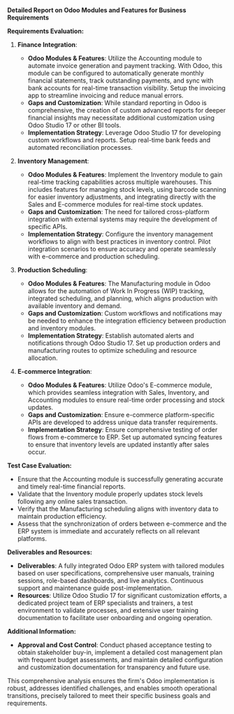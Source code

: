 **Detailed Report on Odoo Modules and Features for Business Requirements**

**Requirements Evaluation:**

1. **Finance Integration**:
   - **Odoo Modules & Features**: Utilize the Accounting module to automate invoice generation and payment tracking. With Odoo, this module can be configured to automatically generate monthly financial statements, track outstanding payments, and sync with bank accounts for real-time transaction visibility. Setup the invoicing app to streamline invoicing and reduce manual errors.
   - **Gaps and Customization**: While standard reporting in Odoo is comprehensive, the creation of custom advanced reports for deeper financial insights may necessitate additional customization using Odoo Studio 17 or other BI tools.
   - **Implementation Strategy**: Leverage Odoo Studio 17 for developing custom workflows and reports. Setup real-time bank feeds and automated reconciliation processes.

2. **Inventory Management**:
   - **Odoo Modules & Features**: Implement the Inventory module to gain real-time tracking capabilities across multiple warehouses. This includes features for managing stock levels, using barcode scanning for easier inventory adjustments, and integrating directly with the Sales and E-commerce modules for real-time stock updates.
   - **Gaps and Customization**: The need for tailored cross-platform integration with external systems may require the development of specific APIs.
   - **Implementation Strategy**: Configure the inventory management workflows to align with best practices in inventory control. Pilot integration scenarios to ensure accuracy and operate seamlessly with e-commerce and production scheduling.

3. **Production Scheduling**:
   - **Odoo Modules & Features**: The Manufacturing module in Odoo allows for the automation of Work In Progress (WIP) tracking, integrated scheduling, and planning, which aligns production with available inventory and demand.
   - **Gaps and Customization**: Custom workflows and notifications may be needed to enhance the integration efficiency between production and inventory modules.
   - **Implementation Strategy**: Establish automated alerts and notifications through Odoo Studio 17. Set up production orders and manufacturing routes to optimize scheduling and resource allocation.

4. **E-commerce Integration**:
   - **Odoo Modules & Features**: Utilize Odoo's E-commerce module, which provides seamless integration with Sales, Inventory, and Accounting modules to ensure real-time order processing and stock updates.
   - **Gaps and Customization**: Ensure e-commerce platform-specific APIs are developed to address unique data transfer requirements.
   - **Implementation Strategy**: Ensure comprehensive testing of order flows from e-commerce to ERP. Set up automated syncing features to ensure that inventory levels are updated instantly after sales occur.

**Test Case Evaluation:**

- Ensure that the Accounting module is successfully generating accurate and timely real-time financial reports.
- Validate that the Inventory module properly updates stock levels following any online sales transaction.
- Verify that the Manufacturing scheduling aligns with inventory data to maintain production efficiency.
- Assess that the synchronization of orders between e-commerce and the ERP system is immediate and accurately reflects on all relevant platforms.

**Deliverables and Resources:**

- **Deliverables**: A fully integrated Odoo ERP system with tailored modules based on user specifications, comprehensive user manuals, training sessions, role-based dashboards, and live analytics. Continuous support and maintenance guide post-implementation.
- **Resources**: Utilize Odoo Studio 17 for significant customization efforts, a dedicated project team of ERP specialists and trainers, a test environment to validate processes, and extensive user training documentation to facilitate user onboarding and ongoing operation.

**Additional Information:**

- **Approval and Cost Control**: Conduct phased acceptance testing to obtain stakeholder buy-in, implement a detailed cost management plan with frequent budget assessments, and maintain detailed configuration and customization documentation for transparency and future use.

This comprehensive analysis ensures the firm's Odoo implementation is robust, addresses identified challenges, and enables smooth operational transitions, precisely tailored to meet their specific business goals and requirements.
